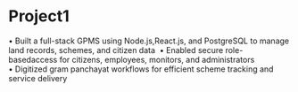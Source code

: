 # Project1
• Built a full-stack GPMS using Node.js,React.js, and PostgreSQL to manage land records, schemes, and citizen data   • Enabled secure role-basedaccess for citizens, employees, monitors, and administrators  • Digitized gram panchayat workflows for efficient scheme tracking and service delivery
